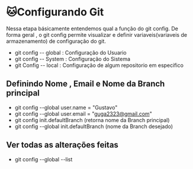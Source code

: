 # 🐱Configurando Git

 Nessa etapa básicamente entendemos qual a função do git config. De forma geral ,  o git config permite visualizar e definir variaveis(variaveis de armazenamento) de configuração do git.

- git config -- global : Configuração do Usuario
- git config -- System : Configuração do Sistema
- git Config -- local : Configuração de algum repositorio em especifico

## Definindo Nome , Email e Nome da Branch principal

- git config --global user.name = "Gustavo"
- git config --global user.email =  "guga2323@gmail.com"
- git config init.defaultBranch (retorna nome da Branch principal)
- git config --global init.defaultBranch (nome da Branch desejado)

## Ver todas as alterações feitas
- git config --global --list
